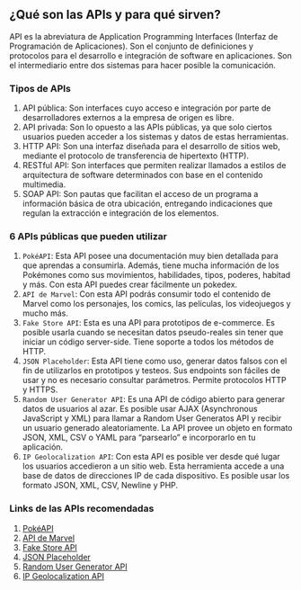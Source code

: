 
## ¿Qué son las APIs y para qué sirven?

API es la abreviatura de Application Programming Interfaces (Interfaz de Programación de Aplicaciones). Son el conjunto de definiciones y protocolos para el desarrollo e integración de software en aplicaciones. Son el intermediario entre dos sistemas para hacer posible la comunicación.

### Tipos de APIs

1. API pública: Son interfaces cuyo acceso e integración por parte de desarrolladores externos a la empresa de origen es libre.
2. API privada: Son lo opuesto a las APIs públicas, ya que solo ciertos usuarios pueden acceder a los sistemas y datos de estas herramientas.
3. HTTP API: Son una interfaz diseñada para el desarrollo de sitios web, mediante el protocolo de transferencia de hipertexto (HTTP).
4. RESTful API: Son interfaces que permiten realizar llamados a estilos de arquitectura de software determinados con base en el contenido multimedia.
5. SOAP API: Son pautas que facilitan el acceso de un programa a información básica de otra ubicación, entregando indicaciones que regulan la extracción e integración de los elementos.

### 6 APIs públicas que pueden utilizar

1. `PokéAPI`: Esta API posee una documentación muy bien detallada para que aprendas a consumirla. Además, tiene mucha información de los Pokémones como sus movimientos, habilidades, tipos, poderes, habitad y más. Con esta API puedes crear fácilmente un pokedex.
2. `API de Marvel`: Con esta API podrás consumir todo el contenido de Marvel como los personajes, los comics, las películas, los videojuegos y mucho más.
3. `Fake Store API`: Esta es una API para prototipos de e-commerce. Es posible usarla cuando se necesitan datos pseudo-reales sin tener que iniciar un código server-side. Tiene soporte a todos los métodos de HTTP.
4. `JSON Placeholder`: Esta API tiene como uso, generar datos falsos con el fin de utilizarlos en prototipos y testeos. Sus endpoints son fáciles de usar y no es necesario consultar parámetros. Permite protocolos HTTP y HTTPS.
5. `Random User Generator API`: Es una API de código abierto para generar datos de usuarios al azar. Es posible usar AJAX (Asynchronous JavaScript y XML) para llamar a Random User Generatos API y recibir un usuario generado aleatoriamente. La API provee un objeto en formato JSON, XML, CSV o YAML para “parsearlo” e incorporarlo en tu aplicación.
6. `IP Geolocalization API`: Con esta API es posible ver desde qué lugar los usuarios accedieron a un sitio web. Esta herramienta accede a una base de datos de direcciones IP de cada dispositivo. Es posible usar los formato JSON, XML, CSV, Newline y PHP.

### Links de las APIs recomendadas

1. [PokéAPI](https://pokeapi.co/)
2. [API de Marvel](https://developer.marvel.com/)
3. [Fake Store API](https://fakestoreapi.com/)
4. [JSON Placeholder](https://jsonplaceholder.typicode.com/)
5. [Random User Generator API](https://randomuser.me/)
6. [IP Geolocalization API](https://ipgeolocation.io/)